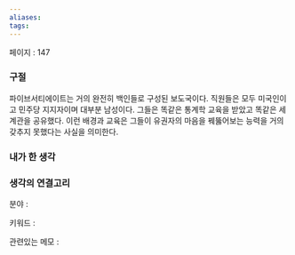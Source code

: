 ```yaml
---
aliases: 
tags:
---
```

페이지 : 147

### 구절
파이브서티에이트는 거의 완전히 백인들로 구성된 보도국이다. 직원들은 모두 미국인이고 민주당 지지자이며 대부분 남성이다. 그들은 똑같은 통계학 교육을 받았고 똑같은 세계관을 공유했다. 이런 배경과 교육은 그들이 유권자의 마음을 꿰뚫어보는 능력을 거의 갖추지 못했다는 사실을 의미한다.


### 내가 한 생각


### 생각의 연결고리
분야 : 

키워드 : 

관련있는 메모 : 